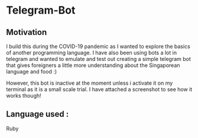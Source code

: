 # Telegram-Bot
 
## Motivation
I build this during the COVID-19 pandemic as I wanted to explore the basics of another programming language. I have also been using bots a lot in telegram and wanted to emulate and test out creating a simple telegram bot that gives foreigners a little more understanding about the Singaporean language and food :)

However, this bot is inactive at the moment unless i activate it on my terminal as it is a small scale trial. I have attached a screenshot to see how it works though!

## Language used :
Ruby

